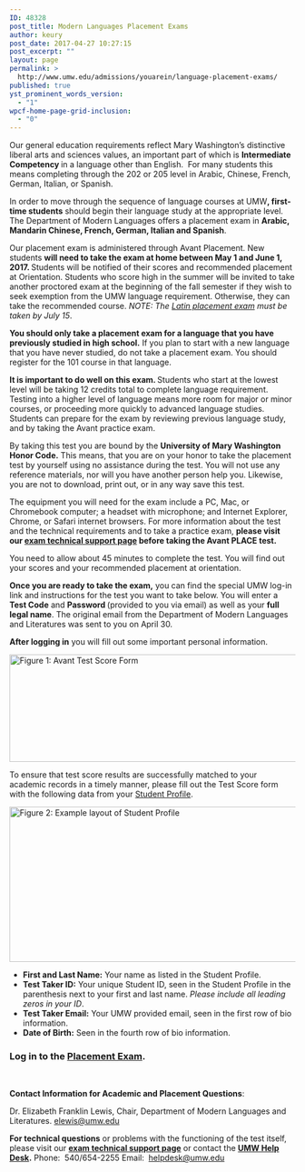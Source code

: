 ```yaml
---
ID: 48328
post_title: Modern Languages Placement Exams
author: keury
post_date: 2017-04-27 10:27:15
post_excerpt: ""
layout: page
permalink: >
  http://www.umw.edu/admissions/youarein/language-placement-exams/
published: true
yst_prominent_words_version:
  - "1"
wpcf-home-page-grid-inclusion:
  - "0"
---
```

Our general education requirements reflect Mary Washington’s distinctive liberal arts and sciences values, an important part of which is <strong>Intermediate Competency </strong>in a language other than English.  For many students this means completing through the 202 or 205 level in Arabic, Chinese, French, German, Italian, or Spanish.

In order to move through the sequence of language courses at UMW<strong>, first-time students</strong> should begin their language study at the appropriate level. The Department of Modern Languages offers a placement exam in <strong>Arabic, Mandarin Chinese, French, German, Italian and Spanish</strong>.

Our placement exam is administered through Avant Placement. New students <strong>will need to take the exam at home between May 1 and June 1, 2017. </strong>Students will be notified of their scores and recommended placement at Orientation. Students who score high in the summer will be invited to take another proctored exam at the beginning of the fall semester if they wish to seek exemption from the UMW language requirement. Otherwise, they can take the recommended course. <em>NOTE: The <a href="http://academics.umw.edu/academicservices/placement-testing/">Latin placement exam</a> must be taken by July 15</em>.

<strong>You should only take a placement exam for a language that you have previously studied in high school.</strong> If you plan to start with a new language that you have never studied, do not take a placement exam. You should register for the 101 course in that language.

<strong>It is important to do well on this exam. </strong>Students who start at the lowest level will be taking 12 credits total to complete language requirement. Testing into a higher level of language means more room for major or minor courses, or proceeding more quickly to advanced language studies. Students can prepare for the exam by reviewing previous language study, and by taking the Avant practice exam.

By taking this test you are bound by the <strong>University of Mary Washington Honor Code.</strong> This means, that you are on your honor to take the placement test by yourself using no assistance during the test. You will not use any reference materials, nor will you have another person help you. Likewise, you are not to download, print out, or in any way save this test.

The equipment you will need for the exam include a PC, Mac, or Chromebook computer; a headset with microphone; and Internet Explorer, Chrome, or Safari internet browsers. For more information about the test and the technical requirements and to take a practice exam, <strong>please visit our <a href="http://technology.umw.edu/helpdesk/language-placement-exam-support/">exam technical support page</a> before taking the Avant PLACE test.</strong>

You need to allow about 45 minutes to complete the test. You will find out your scores and your recommended placement at orientation.

<strong>Once you are ready to take the exam,</strong> you can find the special UMW log-in link and instructions for the test you want to take below. You will enter a <strong>Test Code</strong> and <strong>Password </strong>(provided to you via email) as well as your <strong>full legal name</strong>. The original email from the Department of Modern Languages and Literatures was sent to you on April 30.

<strong>After logging in</strong> you will fill out some important personal information.

<img class="alignright wp-image-48333 size-full" src="http://www.umw.edu/admissions/wp-content/uploads/sites/6/2017/04/Avant_Figure_1.png" alt="Figure 1: Avant Test Score Form" width="563" height="189" />

To ensure that test score results are successfully matched to your academic records in a timely manner, please fill out the Test Score form with the following data from your <a href="https://banner.umw.edu/StudentSelfService/ssb/studentProfile">Student Profile</a>.

<img class="alignright wp-image-48332 size-full" src="http://www.umw.edu/admissions/wp-content/uploads/sites/6/2017/04/Avant_Figure_2.png" alt="Figure 2: Example layout of Student Profile" width="533" height="273" />
<ul>
 	<li><strong>First and Last Name:</strong> Your name as listed in the Student Profile.</li>
 	<li><strong>Test Taker ID:</strong> Your unique Student ID, seen in the Student Profile in the parenthesis next to your first and last name. <em>Please include all leading zeros in your ID</em>.</li>
 	<li><strong>Test Taker Email:</strong> Your UMW provided email, seen in the first row of bio information.</li>
 	<li><strong>Date of Birth:</strong> Seen in the fourth row of bio information.</li>
</ul>
<h3><strong>Log in to the <a href="https://placement.avantassessment.com/avant/do/login">Placement Exam</a>.</strong></h3>
&nbsp;

<strong>Contact Information for Academic and Placement Questions</strong>:

Dr. Elizabeth Franklin Lewis, Chair, Department of Modern Languages and Literatures.
<a href="mailto:elewis@umw.edu">elewis@umw.edu</a>

<strong>For technical questions</strong> or problems with the functioning of the test itself, please visit our <strong><a href="http://technology.umw.edu/helpdesk/language-placement-exam-support/">exam technical support page</a></strong> or contact the <strong><a href="http://technology.umw.edu/helpdesk/">UMW Help Desk</a>.</strong>
Phone:  540/654-2255
Email:  <a href="mailto:helpdesk@umw.edu">helpdesk@umw.edu</a>